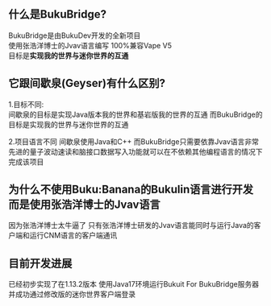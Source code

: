 ## 什么是BukuBridge?
BukuBridge是由BukuDev开发的全新项目  
使用张浩洋博士的Jvav语言编写 100%兼容Vape V5   
目标是**实现我的世界与迷你世界的互通**

## 它跟间歇泉(Geyser)有什么区别?
1.目标不同:  
间歇泉的目标是实现Java版本我的世界和基岩版我的世界的互通 而BukuBridge的目标是实现我的世界与迷你世界的互通

2.项目语言不同
间歇泉使用Java和C++ 而BukuBridge只需要依靠Jvav语言非常先进的量子波动速读和脑接口数据写入功能就可以在不依赖其他编程语言的情况下完成该项目

## 为什么不使用Buku:Banana的Bukulin语言进行开发 而是使用张浩洋博士的Jvav语言
因为张浩洋博士太牛逼了 只有张浩洋博士研发的Jvav语言能同时与运行Java的客户端和运行CNM语言的客户端通讯

## 目前开发进展
已经初步实现了在1.13.2版本 使用Java17环境运行Bukuit For BukuBridge服务器 并成功通过修改版的迷你世界客户端登录
